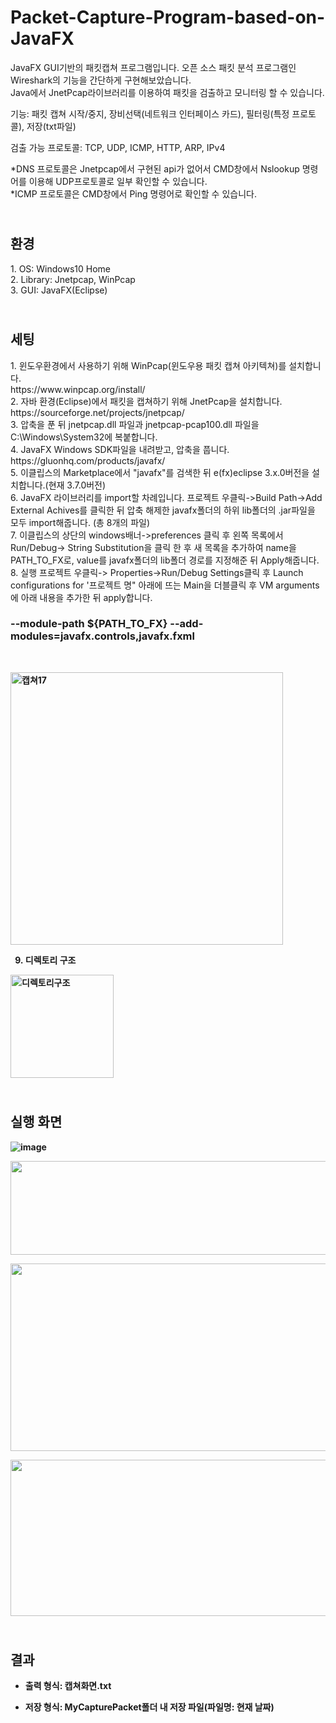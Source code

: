 # Packet-Capture-Program-based-on-JavaFX
JavaFX GUI기반의 패킷캡쳐 프로그램입니다. 오픈 소스 패킷 분석 프로그램인 Wireshark의 기능을 간단하게 구현해보았습니다.<br>
Java에서 JnetPcap라이브러리를 이용하여 패킷을 검출하고 모니터링 할 수 있습니다.

기능: 패킷 캡쳐 시작/중지, 장비선택(네트워크 인터페이스 카드), 필터링(특정 프로토콜), 저장(txt파일)

검출 가능 프로토콜: TCP, UDP, ICMP, HTTP, ARP, IPv4

*DNS 프로토콜은 Jnetpcap에서 구현된 api가 없어서 CMD창에서 Nslookup 명령어를 이용해 UDP프로토콜로 일부 확인할 수 있습니다.<br>
*ICMP 프로토콜은 CMD창에서 Ping 명령어로 확인할 수 있습니다.


<h2><br>환경</h3>
1. OS: Windows10 Home</br>
2. Library: Jnetpcap, WinPcap<br>
3. GUI: JavaFX(Eclipse)</br>

<h2><br>세팅</h3>
1. 윈도우환경에서 사용하기 위해 WinPcap(윈도우용 패킷 캡쳐 아키텍쳐)를 설치합니다.<br>
 https://www.winpcap.org/install/<br>
2. 자바 환경(Eclipse)에서 패킷을 캡쳐하기 위해 JnetPcap을 설치합니다.<br>
https://sourceforge.net/projects/jnetpcap/<br>
3. 압축을 푼 뒤 jnetpcap.dll 파일과 jnetpcap-pcap100.dll 파일을 C:\Windows\System32에 복붙합니다.<br>
4. JavaFX Windows SDK파일을 내려받고, 압축을 풉니다.<br>
https://gluonhq.com/products/javafx/<br>
5. 이클립스의 Marketplace에서 "javafx"를 검색한 뒤 e(fx)eclipse 3.x.0버전을 설치합니다.(현재 3.7.0버전)<br>
6. JavaFX 라이브러리를 import할 차례입니다. 프로젝트 우클릭->Build Path->Add External Achives를 클릭한 뒤 압축 해제한 javafx폴더의 하위 lib폴더의 .jar파일을 모두 import해줍니다. (총 8개의 파일)<br>
7. 이클립스의 상단의 windows배너->preferences 클릭 후 왼쪽 목록에서 Run/Debug-> String Substitution을 클릭 한 후 새 목록을 추가하여 name을 PATH_TO_FX로, value를 javafx폴더의 lib폴더 경로를 지정해준 뒤 Apply해줍니다.<br>
8. 실행 프로젝트 우클릭-> Properties->Run/Debug Settings클릭 후 Launch configurations for '프로젝트 명" 아래에 뜨는 Main을 더블클릭 후 VM arguments에 아래 내용을 추가한 뒤 apply합니다.<br>
<b><h3>--module-path ${PATH_TO_FX} --add-modules=javafx.controls,javafx.fxml</h3><br>
  
<img width="436" alt="캡쳐17" src="https://user-images.githubusercontent.com/67903177/132025357-27a75152-d1eb-43c9-828a-c7162556c042.PNG"><br>
 
 9. 디렉토리 구조
 <img width="165" alt="디렉토리구조" src="https://user-images.githubusercontent.com/67903177/132032354-fe8f17b2-2be8-43b2-8389-5dc45e89a550.PNG">

 <h2><br>실행 화면</h3>
 
 ![image](https://user-images.githubusercontent.com/67903177/132029217-b84bd3f2-52a8-4340-ad2e-9d65ee7070ec.png)
 
<img src="https://user-images.githubusercontent.com/67903177/132027921-7daad103-4328-401a-a930-0674a852be1d.png" width="700" height="150"/><br>
 
<img src="https://user-images.githubusercontent.com/67903177/132028766-7678313a-ca91-4369-bd4d-1566c86fd20e.png" width="800" height="300"/><br>
 
<img src="https://user-images.githubusercontent.com/67903177/132029804-d5a20e71-63c2-49e5-94ee-06aefd44ed4b.png" width="700" height="250"/><br>

 <h2><br>결과</h3>
 
   - 출력 형식: 캡쳐화면.txt
 
   - 저장 형식: MyCapturePacket폴더 내 저장 파일(파일명: 현재 날짜)
 



